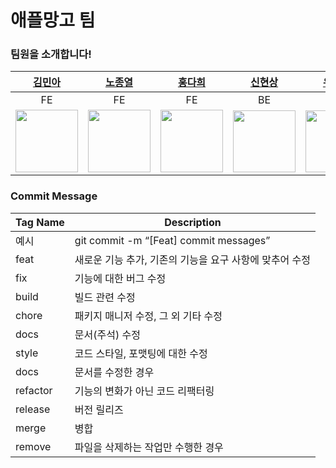 # 애플망고 팀

### 팀원을 소개합니다!

|[김민아](https://github.com/rmaomina)|[노종열](https://github.com/Exist95)|[홍다희](https://github.com/hongdahee)|[신현상](https://github.com/Dev-Sam32)|[유정현](https://github.com/yoojunghyen)|[한상현](https://github.com/saypart)
|:---:|:---:|:---:|:---:|:---:|:---:|
|FE|FE|FE|BE|BE|BE|
|<img src="https://avatars.githubusercontent.com/u/36831218?v=4" width="100">|<img src="https://avatars.githubusercontent.com/u/96723716?v=4" width="100">|<img src="https://avatars.githubusercontent.com/u/107875003?v=4" width="100">|<img src="https://avatars.githubusercontent.com/u/90596545?v=4" width="100" height="99">|<img src="https://avatars.githubusercontent.com/u/107785861?v=4" width="100" height="99">|<img src="https://avatars.githubusercontent.com/u/54827741?v=4" width="100">

### Commit Message
|Tag Name|Description|
|------|---|
|예시|git commit -m “[Feat] commit messages”|
|feat|새로운 기능 추가, 기존의 기능을 요구 사항에 맞추어 수정|
|fix|기능에 대한 버그 수정|
|build|빌드 관련 수정|
|chore|패키지 매니저 수정, 그 외 기타 수정|
|docs|문서(주석) 수정|
|style|코드 스타일, 포맷팅에 대한 수정|
|docs|문서를 수정한 경우|
|refactor|기능의 변화가 아닌 코드 리팩터링|
|release|버전 릴리즈|
|merge|병합|
|remove|파일을 삭제하는 작업만 수행한 경우|
